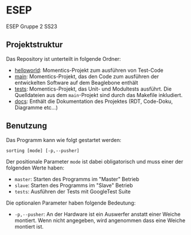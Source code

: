 # ESEP

ESEP Gruppe 2 SS23

## Projektstruktur

Das Repository ist unterteilt in folgende Ordner:

- [helloworld](/helloworld/): Momentics-Projekt zum ausführen von Test-Code
- [main](/main/): Momentics-Projekt, das den Code zum ausführen der entwickelten Software auf dem Beaglebone enthält
- [tests](/tests/): Momentics-Projekt, das Unit- und Modultests ausführt. Die Quelldateien aus dem `main`-Projekt sind durch das Makefile inkludiert.
- [docs](/docs/): Enthält die Dokumentation des Projektes (RDT, Code-Doku, Diagramme etc...)

## Benutzung

Das Programm kann wie folgt gestartet werden:

```shell
sorting [mode] [-p,--pusher]
```

Der positionale Parameter `mode` ist dabei obligatorisch und muss einer der folgenden Werte haben:

- `master`: Starten des Programms im "Master" Betrieb
- `slave`: Starten des Programms im "Slave" Betrieb
- `tests`: Ausführen der Tests mit GoogleTest Suite

Die optionalen Parameter haben folgende Bedeutung:

- `-p,--pusher`: An der Hardware ist ein Auswerfer anstatt einer Weiche montiert. Wenn nicht angegeben, wird angenommen dass eine Weiche montiert ist.
